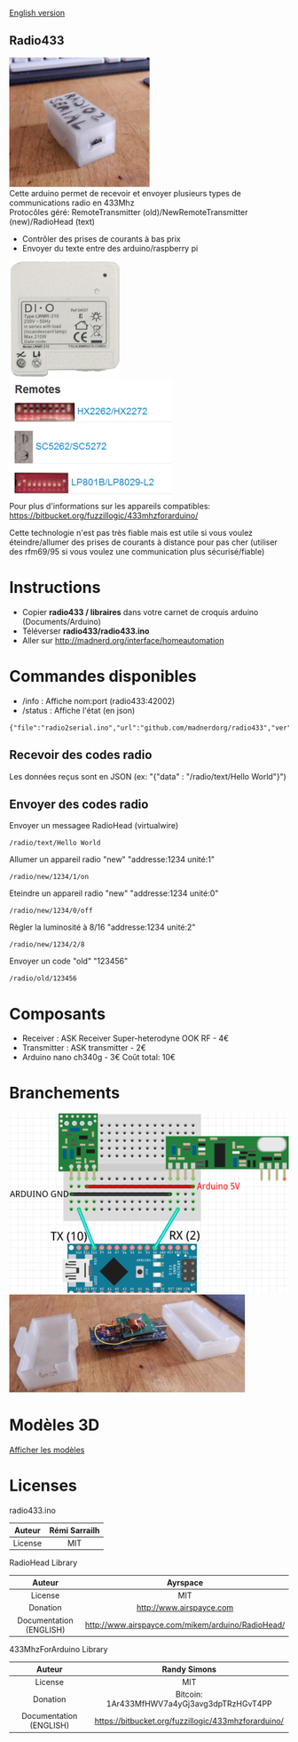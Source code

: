 [English version](https://github.com/madnerdorg/radio433/)

Radio433
----
![radio2serial](https://github.com/madnerdorg/radio433/blob/master/doc/radio2serial.jpg)        
Cette arduino permet de recevoir et envoyer plusieurs types de communications radio en 433Mhz           
Protocôles géré: RemoteTransmitter (old)/NewRemoteTransmitter (new)/RadioHead (text)      

* Contrôler des prises de courants à bas prix    
* Envoyer du texte entre des arduino/raspberry pi   

![new](https://github.com/madnerdorg/radio433/blob/master/doc/new.png)   
![old](https://github.com/madnerdorg/radio433/blob/master/doc/old.png)   
Pour plus d'informations sur les appareils compatibles: https://bitbucket.org/fuzzillogic/433mhzforarduino/    

Cette technologie n'est pas très fiable mais est utile si vous voulez éteindre/allumer des prises de courants à distance pour pas cher (utiliser des rfm69/95 si vous voulez une communication plus sécurisé/fiable)      

# Instructions
* Copier **radio433 / libraires** dans votre carnet de croquis arduino (Documents/Arduino)
* Téléverser **radio433/radio433.ino**   
* Aller sur http://madnerd.org/interface/homeautomation
  
# Commandes disponibles
* /info : Affiche nom:port (radio433:42002)  
* /status : Affiche l'état (en json)  
```
{"file":"radio2serial.ino","url":"github.com/madnerdorg/radio433","ver":"1.2","pins":"tx:10;rx:2","state":"tx:1;rx:1"}
```
## Recevoir des codes radio
Les données reçus sont en JSON (ex: "{"data" : "/radio/text/Hello World"}")

## Envoyer des codes radio
Envoyer un messagee RadioHead (virtualwire)
```
/radio/text/Hello World
```
Allumer un appareil radio "new" "addresse:1234 unité:1" 
```
/radio/new/1234/1/on
```
Eteindre un appareil radio "new" "addresse:1234 unité:0"
```
/radio/new/1234/0/off
```
Règler la luminosité à 8/16 "addresse:1234 unité:2"
```
/radio/new/1234/2/8
```
Envoyer un code "old" "123456"
```
/radio/old/123456
```

# Composants
* Receiver : ASK Receiver Super-heterodyne  OOK RF - 4€
* Transmitter : ASK transmitter - 2€
* Arduino nano ch340g - 3€
Coût total: 10€

# Branchements
![Pinout](https://raw.githubusercontent.com/madnerdorg/radio433/master/doc/schema_radio2serial.png)
![radio2serial_internal](https://github.com/madnerdorg/radio433/blob/master/doc/radio2serial_internal.jpg)

# Modèles 3D
[Afficher les modèles](https://github.com/madnerdorg/radio433/tree/master/3D)

# Licenses

radio433.ino      

|Auteur                 | Rémi Sarrailh                                    |
|:---------------------:|:------------------------------------------------:|
|License                | MIT                                              |

RadioHead Library      

|Auteur                 | Ayrspace                                         |
|:---------------------:|:------------------------------------------------:|
|License                | MIT                                              |
|Donation               | http://www.airspayce.com                         |
|Documentation (ENGLISH)| http://www.airspayce.com/mikem/arduino/RadioHead/|


433MhzForArduino Library     

|Auteur                 | Randy Simons                                                |
|:---------------------:|:-----------------------------------------------------------:|
|License                | MIT                                                         |
|Donation               | Bitcoin: 1Ar433MfHWV7a4yGj3avg3dpTRzHGvT4PP                 |
|Documentation (ENGLISH)| https://bitbucket.org/fuzzillogic/433mhzforarduino/         |

